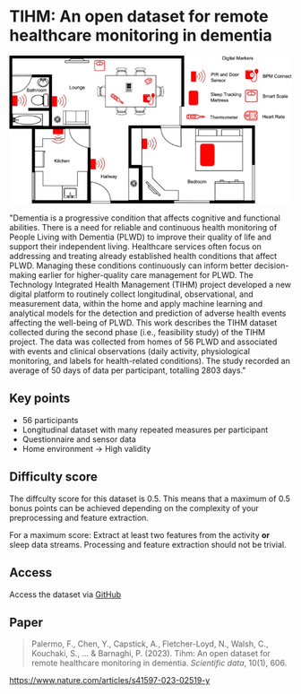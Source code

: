 # TIHM: An open dataset for remote healthcare monitoring in dementia

![header](header.webp)

"Dementia is a progressive condition that affects cognitive and functional abilities. There is a need for reliable and continuous health monitoring of People Living with Dementia (PLWD) to improve their quality of life and support their independent living. Healthcare services often focus on addressing and treating already established health conditions that affect PLWD. Managing these conditions continuously can inform better decision-making earlier for higher-quality care management for PLWD. The Technology Integrated Health Management (TIHM) project developed a new digital platform to routinely collect longitudinal, observational, and measurement data, within the home and apply machine learning and analytical models for the detection and prediction of adverse health events affecting the well-being of PLWD. This work describes the TIHM dataset collected during the second phase (i.e., feasibility study) of the TIHM project. The data was collected from homes of 56 PLWD and associated with events and clinical observations (daily activity, physiological monitoring, and labels for health-related conditions). The study recorded an average of 50 days of data per participant, totalling 2803 days."

## Key points
- 56 participants
- Longitudinal dataset with many repeated measures per participant
- Questionnaire and sensor data
- Home environment -> High validity

## Difficulty score
The diffculty score for this dataset is 0.5. This means that a maximum of 0.5 bonus points can be achieved depending on the complexity of your preprocessing and feature extraction.

For a maximum score: Extract at least two features from the activity **or** sleep data streams. Processing and feature extraction should not be trivial.

## Access

Access the dataset via [GitHub](https://github.com/PBarnaghi/TIHM-Dataset)

## Paper

>Palermo, F., Chen, Y., Capstick, A., Fletcher-Loyd, N., Walsh, C., Kouchaki, S., ... & Barnaghi, P. (2023). Tihm: An open dataset for remote healthcare monitoring in dementia. *Scientific data*, 10(1), 606.

https://www.nature.com/articles/s41597-023-02519-y
